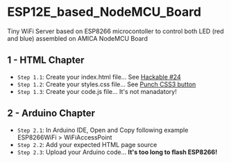 # ESP12E_based_NodeMCU_Board
Tiny WiFi Server based on ESP8266 microcontoller to control both LED (red and blue) assembled on AMICA NodeMCU Board


## 1 - HTML Chapter
* `Step 1.1`: Create your index.html file... See [Hackable #24](https://github.com/Hackable-magazine/Hackable24/tree/master/esp_NOsi4021web2)
* `Step 1.2`: Create your styles.css file... See [Punch CSS3 button](https://ubuwaits.github.io/css3-buttons/)
* `Step 1.3`: Create your code.js file... It's not manadatory!

## 2 - Arduino Chapter
* `Step 2.1`: In Arduino IDE, Open and Copy following example ESP8266WiFi > WiFiAccessPoint
* `Step 2.2`: Add your expected HTML page source
* `Step 2.3`: Upload your Arduino code... **It's too long to flash ESP8266!**
